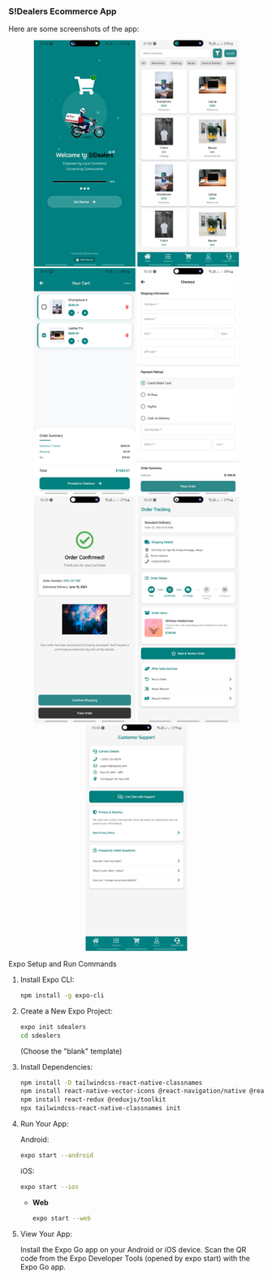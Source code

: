 ### S!Dealers Ecommerce App

Here are some screenshots of the app:

<p align="center">
  <img src="https://github.com/Simonwachira7318/SDealers_APP/blob/main/sdealer-client/assets/splashscreen.jpg" alt="Splash Screen" width="200">
  <img src="https://github.com/Simonwachira7318/SDealers_APP/blob/main/sdealer-client/assets/Main%20screen.jpg" alt="Main Screen" width="200">
  <img src="https://github.com/Simonwachira7318/SDealers_APP/blob/main/sdealer-client/assets/cart.jpg" alt="Cart Screen" width="200">
  <img src="https://github.com/Simonwachira7318/SDealers_APP/blob/main/sdealer-client/assets/checkout.jpg" alt="Checkout Screen" width="200">
  <img src="https://github.com/Simonwachira7318/SDealers_APP/blob/main/sdealer-client/assets/orderconfirm.jpg" alt="Order Confirmation Screen" width="200">
  <img src="https://github.com/Simonwachira7318/SDealers_APP/blob/main/sdealer-client/assets/tracking.jpg" alt="Order Tracking Screen" width="200">
  <img src="https://github.com/Simonwachira7318/SDealers_APP/blob/main/sdealer-client/assets/support.jpg" alt="Support Screen" width="200">
</p>

Expo Setup and Run Commands

1.  Install Expo CLI:

    ```bash
    npm install -g expo-cli
    ```

2.  Create a New Expo Project:

    ```bash
    expo init sdealers
    cd sdealers
    ```

    (Choose the "blank" template)

3.  Install Dependencies:

    ```bash
    npm install -D tailwindcss-react-native-classnames
    npm install react-native-vector-icons @react-navigation/native @react-navigation/stack @react-navigation/bottom-tabs @react-navigation/drawer react-native-gesture-handler react-native-reanimated react-native-safe-area-context
    npm install react-redux @reduxjs/toolkit
    npx tailwindcss-react-native-classnames init
    ```

4.  Run Your App:

    Android:

    ```bash
    expo start --android
    ```

    iOS:

    ```bash
    expo start --ios
    ```

    * **Web**

        ```bash
        expo start --web
        ```

5.  View Your App:

    Install the Expo Go app on your Android or iOS device. Scan the QR code from the Expo Developer Tools (opened by expo start) with the Expo Go app.
